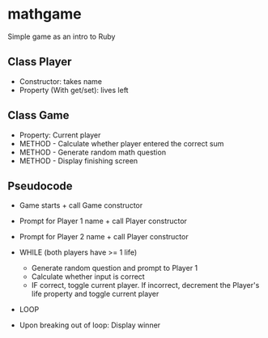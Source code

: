 # mathgame
Simple game as an intro to Ruby


## Class Player
* Constructor: takes name
* Property (With get/set): lives left

## Class Game
* Property: Current player
* METHOD - Calculate whether player entered the correct sum
* METHOD - Generate random math question
* METHOD - Display finishing screen

## Pseudocode

* Game starts + call Game constructor
* Prompt for Player 1 name + call Player constructor
* Prompt for Player 2 name + call Player constructor

* WHILE (both players have >= 1 life)
  * Generate random question and prompt to Player 1
  * Calculate whether input is correct
  * IF correct, toggle current player. If incorrect, decrement the Player's life property and toggle current player
* LOOP

* Upon breaking out of loop: Display winner
